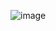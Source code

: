 ![image](https://github.com/milkyWRLD/advanced_2/assets/90769533/be4bca00-9efa-4885-a01a-f9b9eb282d36)
